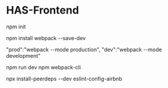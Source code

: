 # HAS-Frontend
<!-- Install Webpack -->

npm init
<!-- Install Webpack -->
npm install webpack --save-dev


"prod":"webpack --mode production",
"dev":"webpack --mode development"

npm run dev
npm webpack-cli 


<!-- Install ES Lint airbnb -->
npx install-peerdeps --dev eslint-config-airbnb